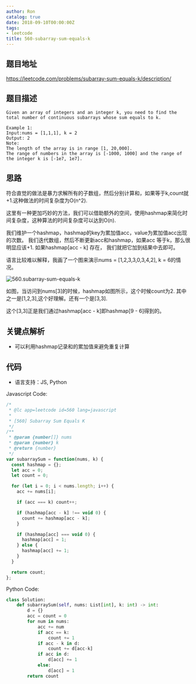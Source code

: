 ```yaml
---
author: Ron
catalog: true
date: 2018-09-10T00:00:00Z
tags:
- leetcode
title: 560-subarray-sum-equals-k
---
```


## 题目地址
https://leetcode.com/problems/subarray-sum-equals-k/description/

## 题目描述
```
Given an array of integers and an integer k, you need to find the total number of continuous subarrays whose sum equals to k.

Example 1:
Input:nums = [1,1,1], k = 2
Output: 2
Note:
The length of the array is in range [1, 20,000].
The range of numbers in the array is [-1000, 1000] and the range of the integer k is [-1e7, 1e7].

```
## 思路
符合直觉的做法是暴力求解所有的子数组，然后分别计算和，如果等于k,count就+1.这种做法的时间复杂度为O(n^2).

这里有一种更加巧妙的方法，我们可以借助额外的空间，使用hashmap来简化时间复杂度，这种算法的时间复杂度可以达到O(n).

我们维护一个hashmap，hashmap的key为累加值acc，value为累加值acc出现的次数。
我们迭代数组，然后不断更新acc和hashmap，如果acc 等于k，那么很明显应该+1. 如果hashmap[acc - k] 存在，
我们就把它加到结果中去即可。

语言比较难以解释，我画了一个图来演示nums = [1,2,3,3,0,3,4,2], k = 6的情况。

![560.subarray-sum-equals-k](/blog/img/leetcode/560.subarray-sum-equals-k.jpg)

如图，当访问到nums[3]的时候，hashmap如图所示，这个时候count为2.
其中之一是[1,2,3],这个好理解。还有一个是[3,3].

这个[3,3]正是我们通过hashmap[acc - k]即hashmap[9 - 6]得到的。

## 关键点解析

- 可以利用hashmap记录和的累加值来避免重复计算

## 代码

* 语言支持：JS, Python

Javascript Code:

```js
/*
 * @lc app=leetcode id=560 lang=javascript
 *
 * [560] Subarray Sum Equals K
 */
/**
 * @param {number[]} nums
 * @param {number} k
 * @return {number}
 */
var subarraySum = function(nums, k) {
  const hashmap = {};
  let acc = 0;
  let count = 0;

  for (let i = 0; i < nums.length; i++) {
    acc += nums[i];

    if (acc === k) count++;

    if (hashmap[acc - k] !== void 0) {
      count += hashmap[acc - k];
    }

    if (hashmap[acc] === void 0) {
      hashmap[acc] = 1;
    } else {
      hashmap[acc] += 1;
    }
  }

  return count;
};
```

Python Code:

```python
class Solution:
    def subarraySum(self, nums: List[int], k: int) -> int:
        d = {}
        acc = count = 0
        for num in nums:
            acc += num
            if acc == k:
                count += 1
            if acc - k in d:
                count += d[acc-k]
            if acc in d:
                d[acc] += 1
            else:
                d[acc] = 1
        return count
```

